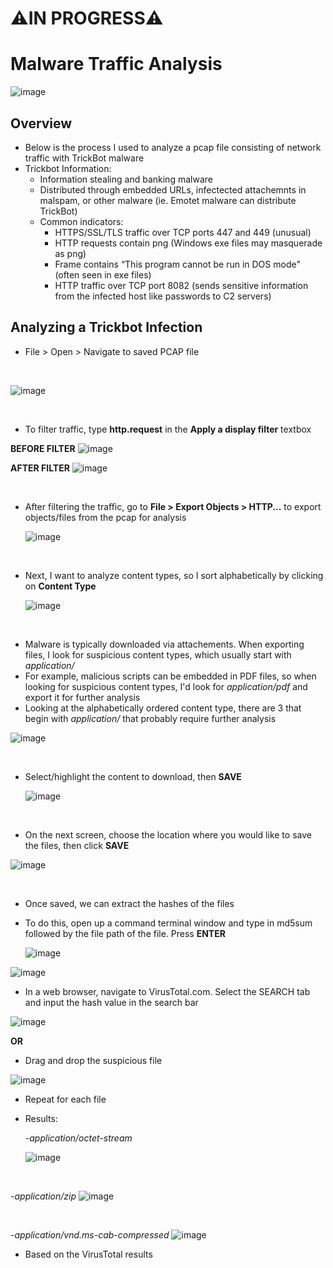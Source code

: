 # ⚠️IN PROGRESS⚠️

 
  # Malware Traffic Analysis 
  
 <p align="center">

   ![image](https://github.com/T-A-Smith/Wireshark-Practice/assets/143060189/a5fc7dcc-8b00-47c1-89ec-111d7c84e51c)
 </p>

## Overview
* Below is the process I used to analyze a pcap file consisting of network traffic with TrickBot malware
* Trickbot Information:
  - Information stealing and banking malware
  - Distributed through embedded URLs, infectected attachemnts in malspam, or other malware (ie. Emotet malware can distribute TrickBot)
  - Common indicators:
     - HTTPS/SSL/TLS traffic over TCP ports 447 and 449 (unusual)
     - HTTP requests contain png (Windows exe files may masquerade as png)
     - Frame contains “This program cannot be run in DOS mode" (often seen in exe files)
     - HTTP traffic over TCP port 8082 (sends sensitive information from the infected host like passwords to C2 servers)
 

## Analyzing a Trickbot Infection

* File > Open > Navigate to saved PCAP file

<br>

![image](https://github.com/T-A-Smith/Wireshark-Practice/assets/143060189/0c5c5f77-2517-4254-bce2-fe29069d18ea)

<br>

* To filter traffic, type **http.request** in the **Apply a display filter** textbox
  
**BEFORE FILTER** 
![image](https://github.com/T-A-Smith/Wireshark-Practice/assets/143060189/ff5440b3-2c44-492d-bf83-2218cdccc3bd)

**AFTER FILTER**
![image](https://github.com/T-A-Smith/Wireshark-Practice/assets/143060189/dcbba400-4f24-4dd3-8ed6-ef3d999c0471)

<br> 

* After filtering the traffic, go to **File > Export Objects > HTTP...** to export objects/files from the pcap for analysis

  ![image](https://github.com/T-A-Smith/Wireshark-Practice/assets/143060189/bf3f249f-20b7-4afa-a9f5-c579f7f5472e)

<br> 

* Next, I want to analyze content types, so I sort alphabetically by clicking on **Content Type**  
  
  ![image](https://github.com/T-A-Smith/Wireshark-Practice/assets/143060189/c7279df9-2a15-4e92-a105-c913142b736a)

<br> 

* Malware is typically downloaded via attachements. When exporting files, I look for suspicious content types, which usually start with *application/*
* For example, malicious scripts can be embedded in PDF files, so when looking for suspicious content types, I'd look for *application/pdf* and export it for further analysis
* Looking at the alphabetically ordered content type, there are 3 that begin with *application/* that probably require further analysis

![image](https://github.com/T-A-Smith/Wireshark-Practice/assets/143060189/b9fc73b5-aaa5-4be6-8f77-7b6badac0601)

<br> 

* Select/highlight the content to download, then **SAVE**

  ![image](https://github.com/T-A-Smith/Wireshark-Practice/assets/143060189/555813f1-0db6-43ca-b47e-a5304b02b4c5)

  
<br>

* On the next screen, choose the location where you would like to save the files, then click **SAVE**

![image](https://github.com/T-A-Smith/Wireshark-Practice/assets/143060189/b0a084a8-0e05-4b29-891b-0bd277362705)

<br> 

* Once saved, we can extract the hashes of the files
* To do this, open up a command terminal window and type in md5sum followed by the file path of the file. Press **ENTER**

  ![image](https://github.com/T-A-Smith/Wireshark-Practice/assets/143060189/cf253588-c2b8-4905-8737-34ff7da9bdfc)

![image](https://github.com/T-A-Smith/Wireshark-Practice/assets/143060189/da041b3d-9b38-4de6-8481-3083ff5995ff)

* In a web browser,  navigate to VirusTotal.com. Select the SEARCH tab and input the hash value in the search bar
  
![image](https://github.com/T-A-Smith/Wireshark-Practice/assets/143060189/73df8330-205f-4b34-ba0e-8438148ee73f)

**OR**

* Drag and drop the suspicious file
  
![image](https://github.com/T-A-Smith/Wireshark-Practice/assets/143060189/a98f2241-8f54-4dee-ad58-d19a55eed39c)

 * Repeat for each file
 * Results: 
   
    -*application/octet-stream*
   
   ![image](https://github.com/T-A-Smith/Wireshark-Practice/assets/143060189/b69ecb9a-0f89-4736-b9d7-493e3bb18ceb)

<br>

   -*application/zip* 
 ![image](https://github.com/T-A-Smith/Wireshark-Practice/assets/143060189/32a30cf7-429d-4572-a18f-dd710c5bb554)

<br>

  -*application/vnd.ms-cab-compressed* 
![image](https://github.com/T-A-Smith/Wireshark-Practice/assets/143060189/365fb4a7-252e-4149-ab8f-cb732335cf6c)


* Based on the VirusTotal results




